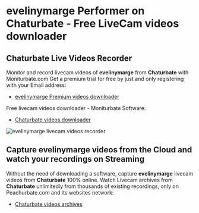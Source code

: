 # evelinymarge Performer on Chaturbate - Free LiveCam videos downloader

## Chaturbate Live Videos Recorder

Monitor and record livecam videos of **evelinymarge** from **Chaturbate** with Moniturbate.com
Get a premium trial for free by just and only registering with your Email address:
* [evelinymarge Premium videos downloader](https://moniturbate.com/request-demo-licence-key.html)

Free livecam videos downloader - Moniturbate Software:
* [Chaturbate videos downloader](https://moniturbate.com/moniturbate-download-software.html)

![evelinymarge livecam videos recorder](https://peachurnet.com/templates/moniturbate-software.png)


## Capture evelinymarge videos from the Cloud and watch your recordings on Streaming

Without the need of downloading a software, capture **evelinymarge** livecam videos from **Chaturbate** 100% online.
Watch Livecam archives from **Chaturbate** unlimitedly from thousands of existing recordings, only on Peachurbate.com and its websites network:
* [Chaturbate videos archives](https://peachurnet.com/)
